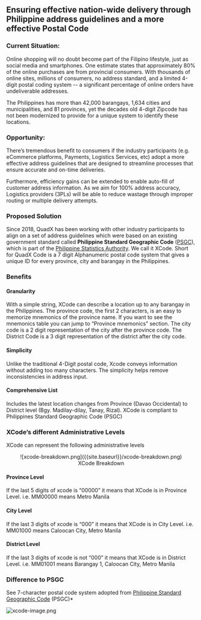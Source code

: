 ## Ensuring effective nation-wide delivery through Philippine address guidelines and a more effective Postal Code

### Current Situation:
Online shopping will no doubt become part of the Filipino lifestyle, just as social media and smartphones. One estimate states that approximately 80% of the online purchases are from provincial consumers. With thousands of online sites, millions of consumers, no address standard, and a limited 4-digit postal coding system -- a significant percentage of online orders have undeliverable addresses.

The Philippines has more than 42,000 barangays, 1,634 cities and municipalities, and 81 provinces, yet the decades old 4-digit
Zipcode has not been modernized to provide for a unique system to identify these locations. 

### Opportunity:
There’s tremendous benefit to consumers if the industry participants (e.g. eCommerce platforms, Payments, Logistics
Services, etc) adopt a more effective address guidelines that are designed to streamline processes that ensure accurate and on-time deliveries.

Furthermore, efficiency gains can be extended to enable auto-fill of customer address information. As we aim for 100% address accuracy, Logistics providers (3PLs) will be able to reduce wastage through improper routing or multiple delivery attempts.

### Proposed Solution

Since 2018, QuadX has been working with other industry participants to align on a set of address guidelines which were based on an existing government standard called **Philippine Standard Geographic Code** ([PSGC](https://psa.gov.ph/)), which is part of the [Philippine Statistics Authority](https://psa.gov.ph/). We call it XCode. Short for QuadX Code is a 7 digit Alphanumeric postal code system that gives a unique ID for every province, city and barangay in the Philippines.


### Benefits

#### Granularity
With a simple string, XCode can describe a location up to any barangay in the Philippines. The province code, the first 2 characters, is an easy to memorize mnemonics of the province name. If you want to see the mnemonics table you can jump to “Province mnemonics” section. The city code is a 2 digit representation of the city after the province code. The District Code is a 3 digit representation of the district after the city code.

#### Simplicity
Unlike the traditional 4-Digit postal code, Xcode conveys information without adding too many characters. The simplicity helps remove inconsistencies in address input.

#### Comprehensive List 
Includes the latest location changes from Province (Davao Occidental) to District level (Bgy. Madilay-dilay, Tanay, Rizal). XCode is compliant to Philippines Standard Geographic Code (PSGC)

### XCode’s different Administrative Levels
XCode can represent the following administrative levels

<center>![xcode-breakdown.png]({{site.baseurl}}/xcode-breakdown.png)</center>
<center>XCode Breakdown</center>


#### Province Level
If the last 5 digits of xcode is “00000” it means that XCode is in Province Level.
i.e. MM00000 means Metro Manila

#### City Level
If the last 3 digits of xcode is “000” it means that XCode is in City Level.
i.e. MM01000 means Caloocan City, Metro Manila

#### District Level
If the last 3 digits of xcode is not “000” it means that XCode is in District Level.
i.e. MM01001 means Barangay 1, Caloocan City, Metro Manila

### Difference to PSGC
See 7-character postal code system adopted from [Philippine Standard Geographic Code](https://psa.gov.ph/classification/psgc/) (PSGC)*

![xcode-image.png]({{site.baseurl}}/xcode-image.png)
